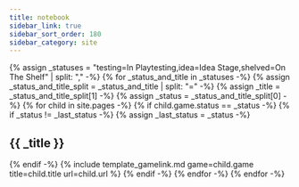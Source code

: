 ```yaml
---
title: notebook
sidebar_link: true
sidebar_sort_order: 180
sidebar_category: site
---
```

{% assign _statuses = "testing=In Playtesting,idea=Idea Stage,shelved=On The Shelf" | split: "," -%}
{% for _status_and_title in _statuses -%}
{%   assign _status_and_title_split = _status_and_title | split: "=" -%}
{%   assign _title = _status_and_title_split[1] -%}
{%   assign _status = _status_and_title_split[0] -%}
{%   for child in site.pages -%}
{%     if child.game.status == _status -%}
{%       if _status != _last_status -%}
{%         assign _last_status = _status -%}

## {{ _title }}

{%       endif -%}
{%       include template_gamelink.md game=child.game title=child.title url=child.url %}
{%     endif -%}
{%   endfor -%}
{% endfor -%}
